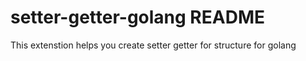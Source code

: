 # setter-getter-golang README

This extenstion helps you create setter getter for structure for golang